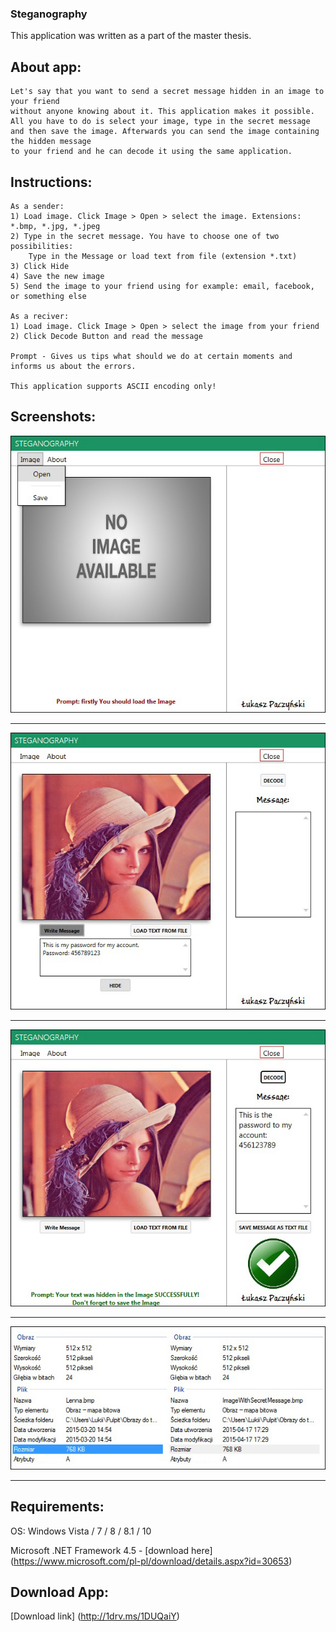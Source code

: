 ### Steganography
This application was written as a part of the master thesis.

## About app:
```
Let's say that you want to send a secret message hidden in an image to your friend 
without anyone knowing about it. This application makes it possible. 
All you have to do is select your image, type in the secret message
and then save the image. Afterwards you can send the image containing the hidden message
to your friend and he can decode it using the same application.
```

## Instructions:
```
As a sender:
1) Load image. Click Image > Open > select the image. Extensions: *.bmp, *.jpg, *.jpeg
2) Type in the secret message. You have to choose one of two possibilities: 
    Type in the Message or load text from file (extension *.txt)
3) Click Hide
4) Save the new image
5) Send the image to your friend using for example: email, facebook, or something else

As a reciver:
1) Load image. Click Image > Open > select the image from your friend
2) Click Decode Button and read the message

Prompt - Gives us tips what should we do at certain moments and informs us about the errors.

This application supports ASCII encoding only!
```
## Screenshots:

![Image](Screenshots/1.jpg)

----
![Image](Screenshots/2.jpg)

----
![Image](Screenshots/3.jpg)

----
![Image](Screenshots/4.jpg)

----

## Requirements:

OS: Windows Vista / 7 / 8 / 8.1 / 10

Microsoft .NET Framework 4.5 - [download here] (https://www.microsoft.com/pl-pl/download/details.aspx?id=30653)

## Download App:
[Download link] (http://1drv.ms/1DUQaiY)
